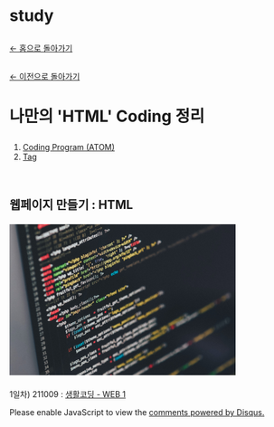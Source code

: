 # study<!doctype html>
<html>

<head>
  <title>Yebin's</title>
</head>
<body>
  <p style="margin-top:30px;"><a href="index.html">← 홈으로 돌아가기</p></a>
  <p style="margin-top:30px;"><a href="index.html">← 이전으로 돌아가기</p></a>
  <h1><p style="margin-top:30px;">나만의 'HTML' Coding 정리</h1>
    <ol>
    <li><a href="2.html">Coding Program (ATOM)</a></li>
    <li><a href="3.html">Tag</a></li></P>
    </ol>
    <h2><p style="margin-top:60px;">웹페이지 만들기 : HTML</h2>
    <img src="coding.jpg" width=400><br>
    <p style="margin-top:20px;">1일차) 211009 :
      <a href="https://opentutorials.org/course/3084">생활코딩 - WEB 1</a>
      <div id="disqus_thread"></div>
      <script>
          /**
          *  RECOMMENDED CONFIGURATION VARIABLES: EDIT AND UNCOMMENT THE SECTION BELOW TO INSERT DYNAMIC VALUES FROM YOUR PLATFORM OR CMS.
          *  LEARN WHY DEFINING THESE VARIABLES IS IMPORTANT: https://disqus.com/admin/universalcode/#configuration-variables    */
          /*
          var disqus_config = function () {
          this.page.url = PAGE_URL;  // Replace PAGE_URL with your page's canonical URL variable
          this.page.identifier = PAGE_IDENTIFIER; // Replace PAGE_IDENTIFIER with your page's unique identifier variable
          };
          */
          (function() { // DON'T EDIT BELOW THIS LINE
          var d = document, s = d.createElement('script');
          s.src = 'https://web1-k2mdpjftgp.disqus.com/embed.js';
          s.setAttribute('data-timestamp', +new Date());
          (d.head || d.body).appendChild(s);
          })();
      </script>
      <noscript>Please enable JavaScript to view the <a href="https://disqus.com/?ref_noscript">comments powered by Disqus.</a></noscript>
      <!--Start of Tawk.to Script-->
      <script type="text/javascript">
      var Tawk_API=Tawk_API||{}, Tawk_LoadStart=new Date();
      (function(){
      var s1=document.createElement("script"),s0=document.getElementsByTagName("script")[0];
      s1.async=true;
      s1.src='https://embed.tawk.to/6180f72586aee40a57397bb1/1fjfsaqpr';
      s1.charset='UTF-8';
      s1.setAttribute('crossorigin','*');
      s0.parentNode.insertBefore(s1,s0);
      })();
      </script>
      <!--End of Tawk.to Script-->
      <!-- Global site tag (gtag.js) - Google Analytics -->
<script async src="https://www.googletagmanager.com/gtag/js?id=G-FEDC3RZCKS"></script>
<script>
  window.dataLayer = window.dataLayer || [];
  function gtag(){dataLayer.push(arguments);}
  gtag('js', new Date());

  gtag('config', 'G-FEDC3RZCKS');
</script>
    </body>
</html>
